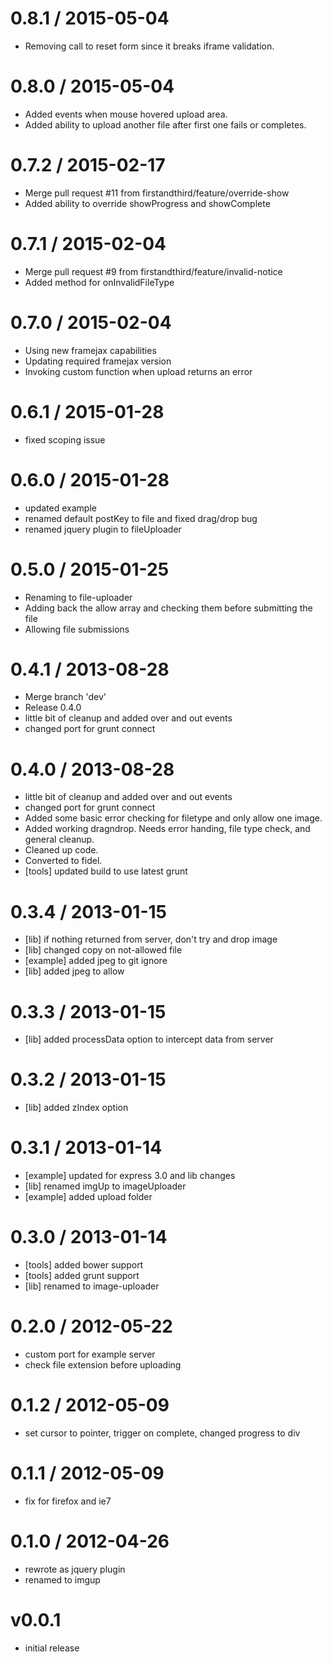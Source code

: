 
0.8.1 / 2015-05-04
==================

  * Removing call to reset form since it breaks iframe validation.

0.8.0 / 2015-05-04
==================

  * Added events when mouse hovered upload area.
  * Added ability to upload another file after first one fails or completes.

0.7.2 / 2015-02-17
==================

  * Merge pull request #11 from firstandthird/feature/override-show
  * Added ability to override showProgress and showComplete

0.7.1 / 2015-02-04
==================

  * Merge pull request #9 from firstandthird/feature/invalid-notice
  * Added method for onInvalidFileType

0.7.0 / 2015-02-04
==================

  * Using new framejax capabilities
  * Updating required framejax version
  * Invoking custom function when upload returns an error

0.6.1 / 2015-01-28
==================

  * fixed scoping issue

0.6.0 / 2015-01-28
==================

  * updated example
  * renamed default postKey to file and fixed drag/drop bug
  * renamed jquery plugin to fileUploader

0.5.0 / 2015-01-25
==================

 * Renaming to file-uploader
 * Adding back the allow array and checking them before submitting the file
 * Allowing file submissions

0.4.1 / 2013-08-28
==================

 * Merge branch 'dev'
 * Release 0.4.0
 * little bit of cleanup and added over and out events
 * changed port for grunt connect

0.4.0 / 2013-08-28
==================

  * little bit of cleanup and added over and out events
  * changed port for grunt connect
  * Added some basic error checking for filetype and only allow one image.
  * Added working dragndrop. Needs error handing, file type check, and general cleanup.
  * Cleaned up code.
  * Converted to fidel.
  * [tools] updated build to use latest grunt

0.3.4 / 2013-01-15
==================

  * [lib] if nothing returned from server, don't try and drop image
  * [lib] changed copy on not-allowed file
  * [example] added jpeg to git ignore
  * [lib] added jpeg to allow

0.3.3 / 2013-01-15
==================

  * [lib] added processData option to intercept data from server

0.3.2 / 2013-01-15
==================

  * [lib] added zIndex option

0.3.1 / 2013-01-14
==================

  * [example] updated for express 3.0 and lib changes
  * [lib] renamed imgUp to imageUploader
  * [example] added upload folder

0.3.0 / 2013-01-14
==================

  * [tools] added bower support
  * [tools] added grunt support
  * [lib] renamed to image-uploader

0.2.0 / 2012-05-22
==================

  * custom port for example server
  * check file extension before uploading

0.1.2 / 2012-05-09
==================

  * set cursor to pointer, trigger on complete, changed progress to div

0.1.1 / 2012-05-09
==================

  * fix for firefox and ie7

0.1.0 / 2012-04-26
==================

  * rewrote as jquery plugin
  * renamed to imgup

# v0.0.1
- initial release
